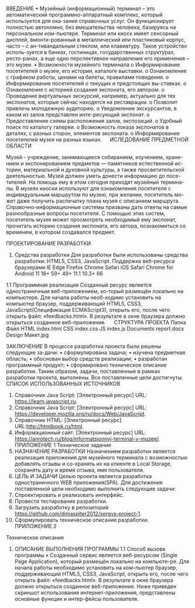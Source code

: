 ВВЕДЕНИЕ
•	Музейный (информационный) терминал – это автоматический программно-аппаратный комплекс, который используется для ока-зания справочных услуг. Он функционирует полностью автономно, без вмешательства человека, базируясь на персональном ком-пьютере. Терминал или киоск имеет сенсорный дисплей, вмонти-рованный в металлический или пластиковый корпус, часто – с ан-тивандальным стеклом, или клавиатуру. Такое устройство исполь-зуется в банках, гостиницах, государственных структурах, ресто-ранах, а еще одно перспективное направление его применения – это музеи.
•	Возможности музейного терминала
o	Информирование посетителей о музее, его истории, каталоге выставки.
o	Ознакомление с графиком работы, ценами на билеты, правилами поведения.
o	Информирование посетителей о текущих и предстоящих вы-ставках.
o	Ознакомление с историей создания экспоната, его автором.
o	Проведение виртуальных экскурсий, например, актуально для тех экспонатов, которые сейчас находятся на реставрации.
o	Позволит привлечь молодежную аудиторию.
o	Уведомление экскурсантов, в каком из залов представлен инте-ресующий экспонат.
o	Предоставление схемы расположения залов, экспозиций.
o	Удобный поиск по каталогу галереи.
o	Возможность показа экспонатов в деталях, с разных сторон, элементов экспоната.
o	Информирование посетителей музея на разных языках.
 
ИСЛЕДОВАНИЕ ПРЕДМЕТНОЙ ОБЛАСТИ

Музей - учреждение, занимающееся собиранием, изучением, хране-нием и экспонированием предметов — памятников естественной ис-тории, материальной и духовной культуры, а также просветительской деятельностью. Музей должен уметь донести информацию до посе-тителей. На помощь ему в этом сегодня приходят музейные термина-лы.
В музеях киоски используют для ознакомления посетителя с 
индивидуальным маршрутом по музею, при желании, посетитель мо-жет даже получить распечатку плана музея с описанием маршрута. Справочно-информационные системы призваны дать ответы на самые разнообразные вопросы посетителя. С помощью этих систем, посетитель музея может просмотреть необходимый ему экспонат, прочитать историю создания экспоната, его автора, познакомиться со временем, в котором создавался предмет.


ПРОЕКТИРОВАНИЕ РАЗРАБОТКИ
1.	Средства разработки
Для разработки были использованы средства разработки: HTML5, CSS3, JavaScript. 
Поддержка веб-ресурса браузерами
IE	Edge	Firefox	Chrome	Safari	iOS Safari	Chrome for Android
11	16+	59+	49+	11.1	10.3+	66

1.1 Программная реализация
Созданный ресурс является одностраничным веб-приложением, ко-торый размещён локально на компьютере. Для начала работы необ-ходимо установить на компьютер браузер, поддерживающий HTML5, CSS3, JavaScript(Спецификация ECMAScript3), открыть его, после чего открыть файл: «feedbacks.html». В результате в окне браузера должно открыться созданное веб-приложение. 
 
СТРУКТУРА ПРОЕКТА
Папка	Файл
HTML	index.html
CSS	index.css
JS	index.js
Documents	report.docx
Design	Макет.jpg

ЗАКЛЮЧЕНИЕ
В процессе разработки проекта были решены следующие за-дачи:
•	сформулирована задача;
•	изучена предметная область;
•	обоснован выбор средств реализации;
•	разработан программный продукт;
•	сформировано техническое описание разработки.
Таким образом, задачи, поставленные в рамках разработки проекта, выполнены. Все поставленные цели достигнуты.
СПИСОК ИСПОЛЬЗОВАННЫХ ИСТОЧНИКОВ
1.	Справочник Java Script: [Электронный ресурс] URL: https://learn.javascript.ru.
2.	Справочник Java Script: [Электронный ресурс] URL: https://developer.mozilla.org/ru/docs/Web/JavaScript.
3.	Справочник HTML: [Электронный ресурс] URL:http://htmlbook.ru/html.
4.	Информационный сайт: [Электронный ресурс] URL:
https://anrotech.ru/blog/informatsionnyj-terminal-v-muzee/.
 
ПРИЛОЖЕНИЕ 1
Техническое задание
1. НАЗНАЧЕНИЕ РАЗРАБОТКИ
Назначением разработки является реализация приложения для музейного терминала с возможностью добавлять отзывы и со-хранять их на клиенте в Local Storage, сохранять дату и время отзыва, имя пользователя.
2. ЦЕЛЬ И ЗАДАЧИ
Целью проекта является разработка одностраничного WEB приложения(SPA).
Для достижения поставленной цели необходимо выполнить следующие задачи:
1.	Спроектировать и реализовать интерфейс.
2.	Провести тестирование разработки.
3.	Загрузить разработку в репозиторий https://github.com/dimaspiter2012/sergys-project-1.
4.	Сформулировать техническое описание разработки. 
ПРИЛОЖЕНИЕ 2

Техническое описание
1.	ОПИСАНИЕ ВЫПОЛНЕНИЯ ПРОГРАММЫ
1.1	Способ вызова программы
•	Созданный сервис является веб-ресурсом (Single Page Application), который размещён локально на компьюте-ре. Для начала работы необходимо установить на ком-пьютер браузер, поддерживающий HTML5, CSS3, JavaScript, открыть его, после чего открыть файл: «feedbacks.html». В результате в окне браузера должно открыться созданное веб-приложение.
Ниже приведен скриншот использования интернет-приложения, представлены основные функции и интер-фейсы пользователя. 
 
